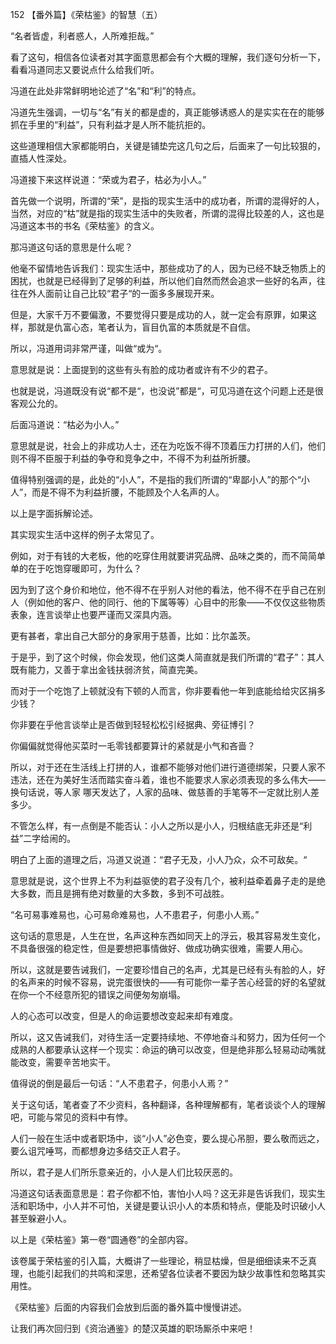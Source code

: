 152 【番外篇】《荣枯鉴》的智慧（五）






“名者皆虚，利者惑人，人所难拒哉。”

看了这句，相信各位读者对其字面意思都会有个大概的理解，我们逐句分析一下，看看冯道同志又要说点什么给我们听。



冯道在此处非常鲜明地论述了“名”和“利”的特点。

冯道先生强调，一切与“名”有关的都是虚的，真正能够诱惑人的是实实在在的能够抓在手里的“利益”，只有利益才是人所不能抗拒的。

这些道理相信大家都能明白，关键是铺垫完这几句之后，后面来了一句比较狠的，直插人性深处。



冯道接下来这样说道：“荣或为君子，枯必为小人。”

首先做一个说明，所谓的“荣”，是指的现实生活中的成功者，所谓的混得好的人，当然，对应的“枯”就是指的现实生活中的失败者，所谓的混得比较差的人，这也是冯道这本书的书名《荣枯鉴》的含义。

那冯道这句话的意思是什么呢？



他毫不留情地告诉我们：现实生活中，那些成功了的人，因为已经不缺乏物质上的困扰，也就是已经得到了足够的利益，所以他们自然而然会追求一些好的名声，往往在外人面前让自己比较“君子“的一面多多展现开来。

但是，大家千万不要偏激，不要觉得只要是成功的人，就一定会有原罪，如果这样，那就是仇富心态，笔者认为，盲目仇富的本质就是不自信。

所以，冯道用词非常严谨，叫做“或为“。

意思就是说：上面提到的这些有头有脸的成功者或许有不少的君子。

也就是说，冯道既没有说“都不是“，也没说”都是“，可见冯道在这个问题上还是很客观公允的。

后面冯道说：“枯必为小人。”

意思就是说，社会上的非成功人士，还在为吃饭不得不顶着压力打拼的人们，他们则不得不臣服于利益的争夺和竞争之中，不得不为利益所折腰。

值得特别强调的是，此处的“小人”，不是指的我们所谓的“卑鄙小人”的那个“小人”，而是不得不为利益折腰，不能顾及个人名声的人。

以上是字面拆解论述。



其实现实生活中这样的例子太常见了。

例如，对于有钱的大老板，他的吃穿住用就要讲究品牌、品味之类的，而不简简单单的在于吃饱穿暖即可，为什么？

因为到了这个身价和地位，他不得不在乎别人对他的看法，他不得不在乎自己在别人（例如他的客户、他的同行、他的下属等等）心目中的形象——不仅仅这些物质表象，连言谈举止也要严谨而又深具内涵。

更有甚者，拿出自己大部分的身家用于慈善，比如：比尔盖茨。

于是乎，到了这个时候，你会发现，他们这类人简直就是我们所谓的“君子”：其人既有能力，又善于拿出金钱扶弱济贫，简直完美。

而对于一个吃饱了上顿就没有下顿的人而言，你非要看他一年到底能给给灾区捐多少钱？

你非要在乎他言谈举止是否做到轻轻松松引经据典、旁征博引？

你偏偏就觉得他买菜时一毛零钱都要算计的紧就是小气和吝啬？

所以，对于还在生活线上打拼的人，谁都不能够对他们进行道德绑架，只要人家不违法，还在为美好生活而踏实奋斗着，谁也不能要求人家必须表现的多么伟大——换句话说，等人家
哪天发达了，人家的品味、做慈善的手笔等不一定就比别人差多少。



不管怎么样，有一点倒是不能否认：小人之所以是小人，归根结底无非还是“利益”二字给闹的。

明白了上面的道理之后，冯道又说道：“君子无及，小人乃众，众不可敌矣。“

意思就是说，这个世界上不为利益驱使的君子没有几个，被利益牵着鼻子走的是绝大多数，而且是拥有绝对数量的大多数，多到不可战胜。



“名可易事难易也，心可易命难易也，人不患君子，何患小人焉。”

这句话的意思是，人生在世，名声这种东西如同天上的浮云，极其容易发生变化，不具备很强的稳定性，但是要想把事情做好、做成功确实很难，需要人用心。

所以，这就是要告诫我们，一定要珍惜自己的名声，尤其是已经有头有脸的人，好的名声来的时候不容易，说完蛋很快的——有可能你一辈子苦心经营的好的名望就在你一个不经意所犯的错误之间便匆匆崩塌。

人的心态可以改变，但是人的命运要想改变起来却有难度。



所以，这又告诫我们，对待生活一定要持续地、不停地奋斗和努力，因为任何一个成熟的人都要承认这样一个现实：命运的确可以改变，但是绝非那么轻易动动嘴就能改变，需要辛苦地实干。

值得说的倒是最后一句话：“人不患君子，何患小人焉？”

关于这句话，笔者查了不少资料，各种翻译，各种理解都有，笔者谈谈个人的理解吧，可能与常见的资料中有悖。

人们一般在生活中或者职场中，谈“小人”必色变，要么提心吊胆，要么敬而远之，要么诅咒唾骂，而都想身边多结交正人君子。

所以，君子是人们所乐意亲近的，小人是人们比较厌恶的。

冯道这句话表面意思是：君子你都不怕，害怕小人吗？这无非是告诉我们，现实生活和职场中，小人并不可怕，关键是要认识小人的本质和特点，便能及时识破小人甚至躲避小人。



以上是《荣枯鉴》第一卷“圆通卷”的全部内容。

该卷属于荣枯鉴的引入篇，大概讲了一些理论，稍显枯燥，但是细细读来不乏真理，也能引起我们的共鸣和深思，还希望各位读者不要因为缺少故事性和忽略其实用性。

《荣枯鉴》后面的内容我们会放到后面的番外篇中慢慢讲述。

让我们再次回归到《资治通鉴》的楚汉英雄的职场厮杀中来吧！

